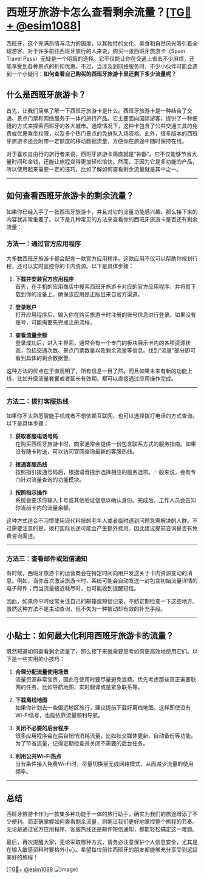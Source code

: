 # 西班牙旅游卡怎么查看剩余流量？[[TG💪+ @esim1088](https://t.me/s/esim1088)]

西班牙，这个充满热情与活力的国度，以其独特的文化、美食和自然风光吸引着全球游客。对于许多前往西班牙旅行的人来说，购买一张西班牙旅游卡（Spain Travel Pass）无疑是一个明智的选择。它不仅能让你在交通上省去不少麻烦，还能享受到各种景点的折扣优惠。不过，当涉及到网络服务时，不少小伙伴可能会遇到一个小疑问：**如何查看自己购买的西班牙旅游卡里还剩下多少流量呢？**

## 什么是西班牙旅游卡？

首先，让我们简单了解一下西班牙旅游卡是什么。西班牙旅游卡是一种结合了交通、景点门票和网络服务于一体的旅行产品。它主要面向国际游客，提供了一种便捷的方式来探索西班牙的各大城市。通常情况下，这种卡包含了公共交通工具的免费或优惠乘坐权限，以及多个热门景点的免排队入场资格。此外，很多版本的西班牙旅游卡还会附带一定额度的移动数据流量，方便你在旅途中随时保持在线。

对于喜欢自由行的旅行者来说，西班牙旅游卡简直就是“神器”。它不仅能够节省大量时间和金钱，还能让旅程变得更加轻松愉快。然而，正因为它是多功能的产品，所以使用起来需要一定的技巧，比如了解如何查看剩余流量就是其中之一。

---

## 如何查看西班牙旅游卡的剩余流量？

如果你已经入手了一张西班牙旅游卡，并且对它的流量功能感兴趣，那么接下来的内容就非常重要了。以下是几种常见的方法来查看你的西班牙旅游卡是否还有剩余流量：

### 方法一：通过官方应用程序

大多数西班牙旅游卡都会配套一款官方应用程序。这款应用不仅可以帮助你规划行程，还可以实时监控你的卡内资源。以下是具体步骤：

1. **下载并安装官方应用程序**  
   首先，在手机的应用商店中搜索西班牙旅游卡对应的官方应用程序，并将其下载到你的设备上。确保该应用是正版且来自官方渠道。

2. **登录账户**  
   打开应用程序后，输入你在购买旅游卡时注册的账号信息进行登录。如果没有账号，可能需要先完成注册流程。

3. **查看流量余额**  
   登录成功后，进入主界面，通常会有一个专门的板块展示卡内的各项资源状态，包括交通次数、景点门票数量以及剩余流量等信息。找到“流量”部分即可看到具体的剩余数据量。

这种方法的优点在于直观明了，所有信息一目了然。而且如果未来有新的功能上线，比如升级流量套餐或者延长有效期，都可以直接通过应用操作完成。

---

### 方法二：拨打客服热线

如果你不太熟悉智能手机或者不想依赖互联网，也可以选择拨打电话的方式查询。以下是具体步骤：

1. **获取客服电话号码**  
   在购买西班牙旅游卡时，商家通常会提供一份包含联系方式的服务指南。如果没有随卡附送，可以访问官网查询最新的客服热线。

2. **拨通客服热线**  
   按照指引拨通号码后，根据语音提示选择相应的服务选项。一般来说，会有专门针对流量查询的功能模块。

3. **按照指示操作**  
   系统会要求你输入卡号或其他验证信息以确认身份。完成后，工作人员会告知你当前卡内的流量余额。

这种方式适合不习惯使用现代科技的老年人或者临时遇到问题急需解决的人群。不过需要注意的是，拨打国际长途可能会产生额外费用，因此建议提前咨询是否有免费咨询渠道。

---

### 方法三：查看邮件或短信通知

有时候，西班牙旅游卡的运营商会在特定时间向用户发送关于卡内资源变动的消息。例如，当你首次激活旅游卡时，系统可能会自动发送一封包含初始流量详情的电子邮件；而当流量接近耗尽时，也可能收到提醒短信。

因此，如果你平时经常关注自己的邮箱或短信记录，不妨定期检查一下这些地方。虽然这种方法不是主动查询，但不失为一种被动却有效的补充手段。

---

## 小贴士：如何最大化利用西班牙旅游卡的流量？

既然知道如何查看剩余流量了，那么接下来就需要思考如何更高效地使用它们。以下是一些实用的小技巧：

1. **合理分配流量使用场景**  
   流量资源非常宝贵，因此在使用时要尽量避免浪费。优先考虑那些真正需要联网的任务，比如导航地图、实时翻译或是紧急联系等。

2. **下载离线地图**  
   如果你计划去一些偏远地区旅行，建议提前下载好离线地图。这样即使没有Wi-Fi信号，也能依靠流量顺利导航。

3. **关闭不必要的后台程序**  
   很多应用程序会在后台悄悄消耗流量，比如社交媒体更新、自动备份等功能。为了节省流量，记得定期检查并关闭不需要的后台任务。

4. **利用公共Wi-Fi热点**  
   当有条件接入免费Wi-Fi时，尽量切换至无线网络模式，从而减少流量的使用频率。

---

## 总结

西班牙旅游卡作为一款集多种功能于一体的旅行助手，确实为我们的旅途增添了不少便利。而正确掌握如何查看剩余流量，则能让我们更好地掌控整个旅程的节奏。无论是通过官方应用程序、客服热线还是邮件短信通知，都能轻松搞定这一难题。

最后，再次提醒大家，无论采取哪种方式，请务必注意保护个人信息安全，尤其是在输入敏感资料时要格外小心。希望每位前往西班牙的朋友都能够充分享受到这段美好的旅程！

[[TG💪+ @esim1088](https://t.me/s/esim1088) ![Image](https://i.postimg.cc/4NQfJmqS/Snipaste-2025-05-13-00-14-12.png)]